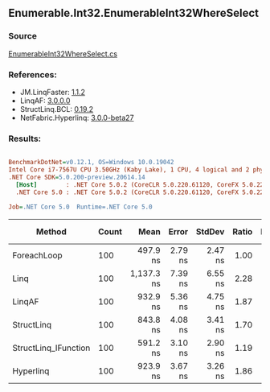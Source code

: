 ﻿## Enumerable.Int32.EnumerableInt32WhereSelect

### Source
[EnumerableInt32WhereSelect.cs](../LinqBenchmarks/Enumerable/Int32/EnumerableInt32WhereSelect.cs)

### References:
- JM.LinqFaster: [1.1.2](https://www.nuget.org/packages/JM.LinqFaster/1.1.2)
- LinqAF: [3.0.0.0](https://www.nuget.org/packages/LinqAF/3.0.0.0)
- StructLinq.BCL: [0.19.2](https://www.nuget.org/packages/StructLinq.BCL/0.19.2)
- NetFabric.Hyperlinq: [3.0.0-beta27](https://www.nuget.org/packages/NetFabric.Hyperlinq/3.0.0-beta27)

### Results:
``` ini

BenchmarkDotNet=v0.12.1, OS=Windows 10.0.19042
Intel Core i7-7567U CPU 3.50GHz (Kaby Lake), 1 CPU, 4 logical and 2 physical cores
.NET Core SDK=5.0.200-preview.20614.14
  [Host]        : .NET Core 5.0.2 (CoreCLR 5.0.220.61120, CoreFX 5.0.220.61120), X64 RyuJIT
  .NET Core 5.0 : .NET Core 5.0.2 (CoreCLR 5.0.220.61120, CoreFX 5.0.220.61120), X64 RyuJIT

Job=.NET Core 5.0  Runtime=.NET Core 5.0  

```
|               Method | Count |       Mean |   Error |  StdDev | Ratio | RatioSD |  Gen 0 | Gen 1 | Gen 2 | Allocated |
|--------------------- |------ |-----------:|--------:|--------:|------:|--------:|-------:|------:|------:|----------:|
|          ForeachLoop |   100 |   497.9 ns | 2.79 ns | 2.47 ns |  1.00 |    0.00 | 0.0191 |     - |     - |      40 B |
|                 Linq |   100 | 1,137.3 ns | 7.39 ns | 6.55 ns |  2.28 |    0.02 | 0.0763 |     - |     - |     160 B |
|               LinqAF |   100 |   932.9 ns | 5.36 ns | 4.75 ns |  1.87 |    0.02 | 0.0191 |     - |     - |      40 B |
|           StructLinq |   100 |   843.8 ns | 4.08 ns | 3.41 ns |  1.70 |    0.01 | 0.0458 |     - |     - |      96 B |
| StructLinq_IFunction |   100 |   591.2 ns | 3.10 ns | 2.90 ns |  1.19 |    0.01 | 0.0191 |     - |     - |      40 B |
|            Hyperlinq |   100 |   923.9 ns | 3.67 ns | 3.26 ns |  1.86 |    0.01 | 0.0191 |     - |     - |      40 B |
